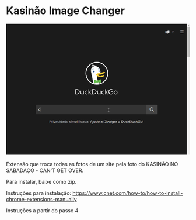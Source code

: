 # Kasinão Image Changer

<img src="images/kasinao.gif" alt="drawing" />

Extensão que troca todas as fotos de um site pela foto do KASINÃO NO SABADAÇO - CAN'T GET OVER.

Para instalar, baixe como zip.

Instruções para instalação:
https://www.cnet.com/how-to/how-to-install-chrome-extensions-manually

Instruções a partir do passo 4
